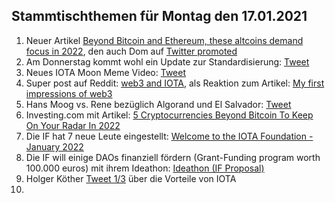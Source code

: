 ## Stammtischthemen für Montag den 17.01.2021

1. Neuer Artikel [Beyond Bitcoin and Ethereum, these altcoins demand focus in 2022](https://ambcrypto.com/beyond-bitcoin-and-ethereum-these-altcoins-demand-focus-in-2022/), den auch Dom auf [Twitter promoted](https://twitter.com/DomSchiener/status/1480607726006898692?s=20)
2. Am Donnerstag kommt wohl ein Update zur Standardisierung: [Tweet](https://twitter.com/MikeHypercube/status/1480601356478173186?s=20)
3. Neues IOTA Moon Meme Video: [Tweet](https://twitter.com/lluisin_alpha/status/1368742815019237380?s=20)
4. Super post auf Reddit: [web3 and IOTA](https://www.reddit.com/r/Iota/comments/s0gmol/web3_and_iota/?utm_source=share&utm_medium=ios_app&utm_name=iossmf), als Reaktion zum Artikel: [My first impressions of web3](https://moxie.org/2022/01/07/web3-first-impressions.html)
5. Hans Moog vs. Rene bezüglich Algorand und El Salvador: [Tweet](https://twitter.com/hus_qy/status/1480879832024203271?s=20)
6. Investing.com mit Artikel: [5 Cryptocurrencies Beyond Bitcoin To Keep On Your Radar In 2022](https://www.investing.com/news/cryptocurrency-news/5-cryptocurrencies-beyond-bitcoin-to-keep-on-your-radar-in-2022-2726622)
7. Die IF hat 7 neue Leute eingestellt: [Welcome to the IOTA Foundation - January 2022](https://blog.iota.org/welcome-to-the-iota-foundation-january-2022/)
8. Die IF will einige DAOs finanziell fördern (Grant-Funding program worth 100.000 euros) mit ihrem Ideathon: [Ideathon (IF Proposal)](https://seemly-seer-d1b.notion.site/Ideathon-IF-Proposal-84ce3db6e6ee4c4da7a035478a69fe6e)
9. Holger Köther [Tweet 1/3](https://twitter.com/HolgerKoether/status/1480618289902624769?s=20) über die Vorteile von IOTA
10. 
